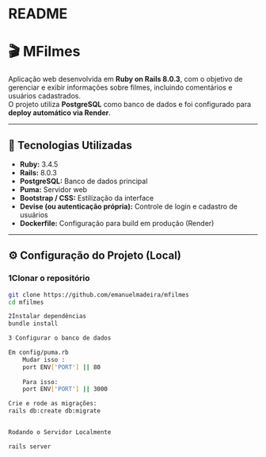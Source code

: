 # README
# 🎬 MFilmes

Aplicação web desenvolvida em **Ruby on Rails 8.0.3**, com o objetivo de gerenciar e exibir informações sobre filmes, incluindo comentários e usuários cadastrados.  
O projeto utiliza **PostgreSQL** como banco de dados e foi configurado para **deploy automático via Render**.

---

## 🚀 Tecnologias Utilizadas

- **Ruby:** 3.4.5 
- **Rails:** 8.0.3  
- **PostgreSQL:** Banco de dados principal  
- **Puma:** Servidor web  
- **Bootstrap / CSS:** Estilização da interface  
- **Devise (ou autenticação própria):** Controle de login e cadastro de usuários  
- **Dockerfile:** Configuração para build em produção (Render)

---

## ⚙️ Configuração do Projeto (Local)

### 1️Clonar o repositório

```bash
git clone https://github.com/emanuelmadeira/mfilmes
cd mfilmes

2️Instalar dependências
bundle install

3️ Configurar o banco de dados

Em config/puma.rb
    Mudar isso :
    port ENV['PORT'] || 80
    
    Para isso:
    port ENV['PORT'] || 3000

Crie e rode as migrações:
rails db:create db:migrate


Rodando o Servidor Localmente

rails server